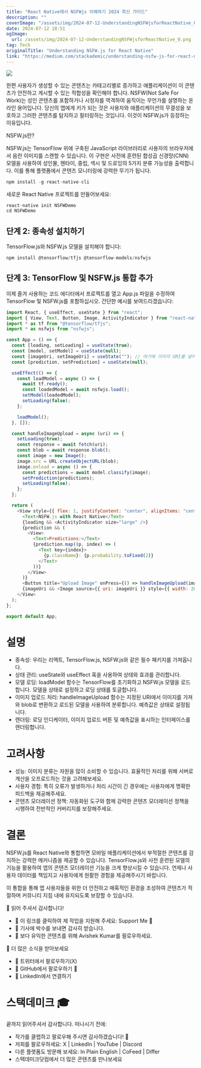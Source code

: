 ```yaml
---
title: "React Native에서 NSFWjs 이해하기 2024 최신 가이드"
description: ""
coverImage: "/assets/img/2024-07-12-UnderstandingNSFWjsforReactNative_0.png"
date: 2024-07-12 18:51
ogImage:
  url: /assets/img/2024-07-12-UnderstandingNSFWjsforReactNative_0.png
tag: Tech
originalTitle: "Understanding NSFW.js for React Native"
link: "https://medium.com/stackademic/understanding-nsfw-js-for-react-native-f6af41592c86"
---
```


<img src="/assets/img/2024-07-12-UnderstandingNSFWjsforReactNative_0.png" />

한편 사용자가 생성할 수 있는 콘텐츠는 카테고리별로 증가하고 애플리케이션이 이 콘텐츠가 안전하고 게시할 수 있는 적합성을 확인해야 합니다. NSFW(Not Safe For Work)는 성인 콘텐츠를 포함하거나 시청자를 역격하여 움직이는 무언가를 설명하는 온라인 용어입니다. 당신의 앱에게 키가 되는 것은 사용자와 애플리케이션의 무결성을 보호하고 그러한 콘텐츠를 탐지하고 필터링하는 것입니다. 이것이 NSFW.js가 등장하는 이유입니다.

NSFW.js란?

NSFW.js는 TensorFlow 위에 구축된 JavaScript 라이브러리로 사용자의 브라우저에서 음란 이미지를 스캔할 수 있습니다. 이 구현은 사전에 훈련된 합성곱 신경망(CNN) 모델을 사용하여 성인물, 헨타이, 중립, 섹시 및 드로잉의 5가지 분류 가능성을 출력합니다. 이를 통해 플랫폼에서 콘텐츠 모니터링에 강력한 무기가 됩니다.

<div class="content-ad"></div>

```js
npm install -g react-native-cli
```

새로운 React Native 프로젝트를 만들어보세요:

```js
react-native init NSFWDemo
cd NSFWDemo
```

## 단계 2: 종속성 설치하기

<div class="content-ad"></div>

TensorFlow.js와 NSFW.js 모델을 설치해야 합니다:

```js
npm install @tensorflow/tfjs @tensorflow-models/nsfwjs
```

## 단계 3: TensorFlow 및 NSFW.js 통합 추가

이제 즐겨 사용하는 코드 에디터에서 프로젝트를 열고 App.js 파일을 수정하여 TensorFlow 및 NSFW.js를 포함하십시오. 간단한 예시를 보여드리겠습니다:

<div class="content-ad"></div>

```js
import React, { useEffect, useState } from "react";
import { View, Text, Button, Image, ActivityIndicator } from "react-native";
import * as tf from "@tensorflow/tfjs";
import * as nsfwjs from "nsfwjs";

const App = () => {
  const [loading, setLoading] = useState(true);
  const [model, setModel] = useState(null);
  const [imageUri, setImageUri] = useState(""); // 여기에 이미지 URI를 넣어주세요
  const [prediction, setPrediction] = useState(null);

  useEffect(() => {
    const loadModel = async () => {
      await tf.ready();
      const loadedModel = await nsfwjs.load();
      setModel(loadedModel);
      setLoading(false);
    };

    loadModel();
  }, []);

  const handleImageUpload = async (uri) => {
    setLoading(true);
    const response = await fetch(uri);
    const blob = await response.blob();
    const image = new Image();
    image.src = URL.createObjectURL(blob);
    image.onload = async () => {
      const predictions = await model.classify(image);
      setPrediction(predictions);
      setLoading(false);
    };
  };

  return (
    <View style={{ flex: 1, justifyContent: "center", alignItems: "center" }}>
      <Text>NSFW.js with React Native</Text>
      {loading && <ActivityIndicator size="large" />}
      {prediction && (
        <View>
          <Text>Predictions:</Text>
          {prediction.map((p, index) => (
            <Text key={index}>
              {p.className}: {p.probability.toFixed(2)}
            </Text>
          ))}
        </View>
      )}
      <Button title="Upload Image" onPress={() => handleImageUpload(imageUri)} />
      {imageUri && <Image source={{ uri: imageUri }} style={{ width: 200, height: 200 }} />}
    </View>
  );
};

export default App;
```

# 설명

- 종속성: 우리는 리액트, TensorFlow.js, NSFW.js와 같은 필수 패키지를 가져옵니다.
- 상태 관리: useState와 useEffect 훅을 사용하여 상태와 효과를 관리합니다.
- 모델 로딩: loadModel 함수는 TensorFlow를 초기화하고 NSFW.js 모델을 로드합니다. 모델을 상태로 설정하고 로딩 상태를 토글합니다.
- 이미지 업로드 처리: handleImageUpload 함수는 지정된 URI에서 이미지를 가져와 blob로 변환하고 로드된 모델을 사용하여 분류합니다. 예측값은 상태로 설정됩니다.
- 렌더링: 로딩 인디케이터, 이미지 업로드 버튼 및 예측값을 표시하는 인터페이스를 렌더링합니다.

# 고려사항

<div class="content-ad"></div>

- 성능: 이미지 분류는 자원을 많이 소비할 수 있습니다. 효율적인 처리를 위해 서버로 계산을 오프로드하는 것을 고려해보세요.
- 사용자 경험: 특히 오류가 발생하거나 처리 시간이 긴 경우에는 사용자에게 명확한 피드백을 제공해주세요.
- 콘텐츠 모더레이션 정책: 자동화된 도구와 함께 강력한 콘텐츠 모더레이션 정책을 시행하여 전반적인 커버리지를 보장해주세요.

# 결론

NSFW.js를 React Native와 통합하면 모바일 애플리케이션에서 부적절한 콘텐츠를 감지하는 강력한 메커니즘을 제공할 수 있습니다. TensorFlow.js와 사전 훈련된 모델의 기능을 활용하여 앱의 콘텐츠 모더레이션 기능을 크게 향상시킬 수 있습니다. 언제나 사용자 데이터를 책임지고 사용자에게 원활한 경험을 제공해주시기 바랍니다.

이 통합을 통해 앱 사용자들을 위한 더 안전하고 매혹적인 환경을 조성하여 콘텐츠가 적절하며 커뮤니티 지침 내에 유지되도록 보장할 수 있습니다.

<div class="content-ad"></div>

🌟 읽어 주셔서 감사합니다!

- 🚀 이 링크를 클릭하여 제 작업을 지원해 주세요: Support Me 🌟
- 👏 기사에 박수를 보내면 감사히 받습니다.
- 📌 보다 유익한 콘텐츠를 위해 Avishek Kumar를 팔로우하세요.

📣 더 많은 소식을 받아보세요

- 🔔 트위터에서 팔로우하기(X)
- 🔔 GitHub에서 팔로우하기 🥷
- 🔗 LinkedIn에서 연결하기

<div class="content-ad"></div>

# 스택데미크 🎓

끝까지 읽어주셔서 감사합니다. 떠나시기 전에:

- 작가를 클랩하고 팔로우해 주시면 감사하겠습니다! 👏
- 저희를 팔로우하세요: X | LinkedIn | YouTube | Discord
- 다른 플랫폼도 방문해 보세요: In Plain English | CoFeed | Differ
- 스택데미크닷컴에서 더 많은 콘텐츠를 만나보세요
